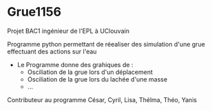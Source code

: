 # Grue1156
Projet BAC1 ingénieur de l'EPL à UClouvain

Programme python permettant de réealiser des simulation d'une grue effectuant des actions sur l'eau
  * Le Programme donne des grahiques de :
    * Osciliation de la grue lors d'un déplacement
    * Osciliation de la grue lors du lachée d'une masse
    * ...
   
  




Contributeur au programme César, Cyril, Lisa, Thélma, Théo, Yanis
